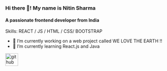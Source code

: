 ### Hi there 👋! My name is Nitin Sharma
#### A passionate frontend developer from India

Skills:  REACT / JS / HTML / CSS/ BOOTSTRAP 

- 🔭 I’m currently working on a web project called WE LOVE THE EARTH !! 
- 🌱 I’m currently learning React.js and Java  


[<img src='https://cdn.jsdelivr.net/npm/simple-icons@3.0.1/icons/github.svg' alt='github' height='40'>](https://github.com/Nitinsharma007)  


